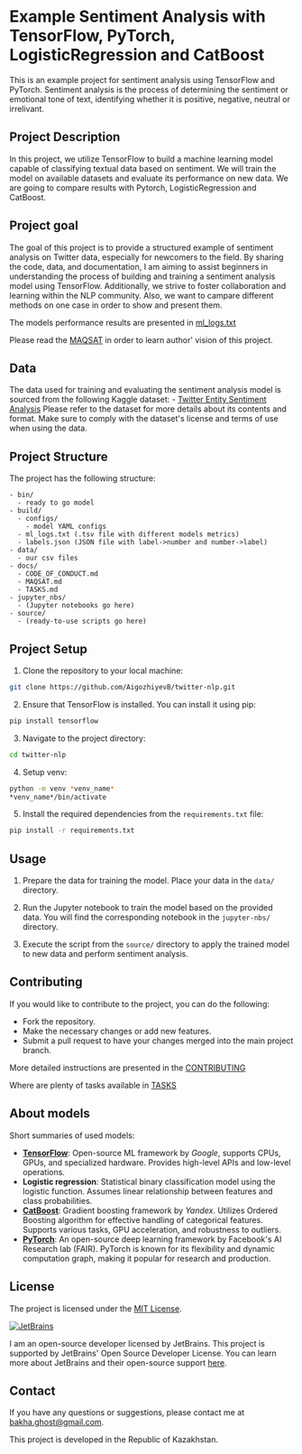 # Example Sentiment Analysis with TensorFlow, PyTorch, LogisticRegression and CatBoost

This is an example project for sentiment analysis using TensorFlow and PyTorch. Sentiment analysis is the process of determining the sentiment or emotional tone of text, identifying whether it is positive, negative, neutral or irrelivant.

## Project Description

In this project, we utilize TensorFlow to build a machine learning model capable of classifying textual data based on sentiment. We will train the model on available datasets and evaluate its performance on new data.
We are going to compare results with Pytorch, LogisticRegression and CatBoost.

## Project goal

The goal of this project is to provide a structured example of sentiment analysis on Twitter data, especially for newcomers to the field. By sharing the code, data, and documentation, I am aiming to assist beginners in understanding the process of building and training a sentiment analysis model using TensorFlow.
Additionally, we strive to foster collaboration and learning within the NLP community.
Also, we want to campare different methods on one case in order to show and present them.

The models  performance results are presented in [ml_logs.txt](build/ml_logs.txt)

Please read the [MAQSAT](docs/MAQSAT.md) in order to learn author' vision of this project.

## Data

The data used for training and evaluating the sentiment analysis model is sourced from the following Kaggle dataset: - [Twitter Entity Sentiment Analysis](https://www.kaggle.com/datasets/jp797498e/twitter-entity-sentiment-analysis)
Please refer to the dataset for more details about its contents and format. Make sure to comply with the dataset's license and terms of use when using the data.

## Project Structure

The project has the following structure:

```
- bin/
  - ready to go model
- build/
  - configs/
    - model YAML configs
  - ml_logs.txt (.tsv file with different models metrics)
  - labels.json (JSON file with label->number and number->label)
- data/
  - our csv files
- docs/
  - CODE_OF_CONDUCT.md
  - MAQSAT.md
  - TASKS.md
- jupyter_nbs/
  - (Jupyter notebooks go here)
- source/
  - (ready-to-use scripts go here)
```

## Project Setup

1. Clone the repository to your local machine:

```bash
git clone https://github.com/AigozhiyevB/twitter-nlp.git
```

2. Ensure that TensorFlow is installed. You can install it using pip:

```bash
pip install tensorflow
```

3. Navigate to the project directory:

```bash
cd twitter-nlp
```

4. Setup venv:

```bash
python -m venv *venv_name*
*venv_name*/bin/activate
```

5. Install the required dependencies from the `requirements.txt` file:

```bash
pip install -r requirements.txt
```

## Usage

1. Prepare the data for training the model. Place your data in the `data/` directory.

2. Run the Jupyter notebook to train the model based on the provided data. You will find the corresponding notebook in the `jupyter-nbs/` directory.

3. Execute the script from the `source/` directory to apply the trained model to new data and perform sentiment analysis.

## Contributing

If you would like to contribute to the project, you can do the following:

- Fork the repository.
- Make the necessary changes or add new features.
- Submit a pull request to have your changes merged into the main project branch.

More detailed instructions are presented in the [CONTRIBUTING](/CONTRIBUTING.md)

Where are plenty of tasks available in [TASKS](/docs/TASKS.md)

## About models

Short summaries of used models:

- [**TensorFlow**](https://www.tensorflow.org/): Open-source ML framework by _Google_, supports CPUs, GPUs, and specialized hardware. Provides high-level APIs and low-level operations.
- **Logistic regression**: Statistical binary classification model using the logistic function. Assumes linear relationship between features and class probabilities.
- [**CatBoost**](https://catboost.ai/): Gradient boosting framework by _Yandex_. Utilizes Ordered Boosting algorithm for effective handling of categorical features. Supports various tasks, GPU acceleration, and robustness to outliers.
- [**PyTorch**](https://pytorch.org/): An open-source deep learning framework by Facebook's AI Research lab (FAIR). PyTorch is known for its flexibility and dynamic computation graph, making it popular for research and production.

## License

The project is licensed under the [MIT License](https://opensource.org/licenses/MIT).

[![JetBrains]([URL_TO_YOUR_LOGO](https://resources.jetbrains.com/storage/products/company/brand/logos/jb_beam.png?_gl=1*18lzc9s*_ga*MTQ0MjI5NzQ2My4xNjk3NDc3NzM2*_ga_9J976DJZ68*MTY5NzQ3NzczNi4xLjEuMTY5NzQ3Nzc3NS4zMi4wLjA.&_ga=2.98500571.595885271.1697477736-1442297463.1697477736))](https://www.jetbrains.com)

I am an open-source developer licensed by JetBrains. This project is supported by JetBrains' Open Source Developer License. You can learn more about JetBrains and their open-source support [here](https://www.jb.gg/OpenSourceSupport/).


## Contact

If you have any questions or suggestions, please contact me at [bakha.ghost@gmail.com](mailto:bakha.ghost@gamil.com?subject=[GitHub]%20Source%20twitter-nlp).

This project is developed in the Republic of Kazakhstan.
